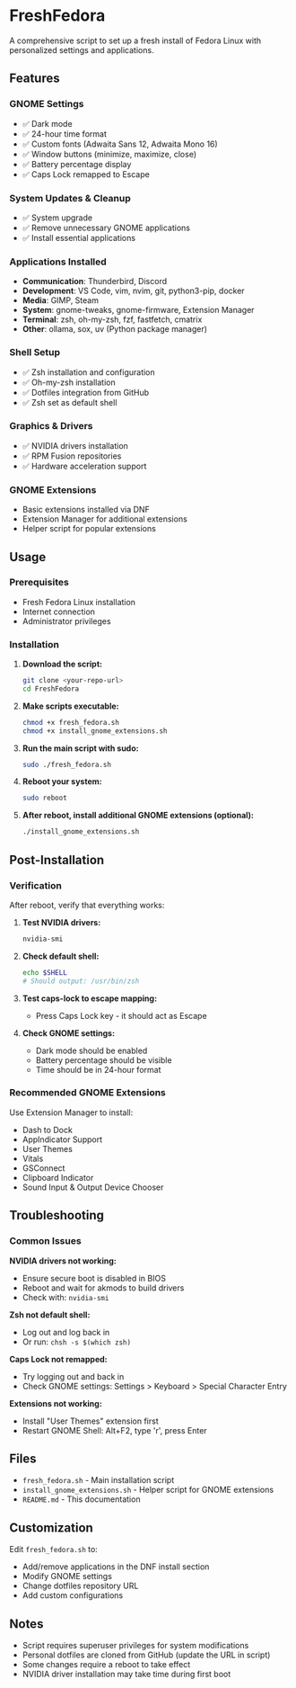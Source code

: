 # FreshFedora

A comprehensive script to set up a fresh install of Fedora Linux with personalized settings and applications.

## Features

### GNOME Settings
- ✅ Dark mode
- ✅ 24-hour time format  
- ✅ Custom fonts (Adwaita Sans 12, Adwaita Mono 16)
- ✅ Window buttons (minimize, maximize, close)
- ✅ Battery percentage display
- ✅ Caps Lock remapped to Escape

### System Updates & Cleanup
- ✅ System upgrade
- ✅ Remove unnecessary GNOME applications
- ✅ Install essential applications

### Applications Installed
- **Communication**: Thunderbird, Discord
- **Development**: VS Code, vim, nvim, git, python3-pip, docker
- **Media**: GIMP, Steam
- **System**: gnome-tweaks, gnome-firmware, Extension Manager
- **Terminal**: zsh, oh-my-zsh, fzf, fastfetch, cmatrix
- **Other**: ollama, sox, uv (Python package manager)

### Shell Setup
- ✅ Zsh installation and configuration
- ✅ Oh-my-zsh installation  
- ✅ Dotfiles integration from GitHub
- ✅ Zsh set as default shell

### Graphics & Drivers
- ✅ NVIDIA drivers installation
- ✅ RPM Fusion repositories
- ✅ Hardware acceleration support

### GNOME Extensions
- Basic extensions installed via DNF
- Extension Manager for additional extensions
- Helper script for popular extensions

## Usage

### Prerequisites
- Fresh Fedora Linux installation
- Internet connection
- Administrator privileges

### Installation

1. **Download the script:**
   ```bash
   git clone <your-repo-url>
   cd FreshFedora
   ```

2. **Make scripts executable:**
   ```bash
   chmod +x fresh_fedora.sh
   chmod +x install_gnome_extensions.sh
   ```

3. **Run the main script with sudo:**
   ```bash
   sudo ./fresh_fedora.sh
   ```

4. **Reboot your system:**
   ```bash
   sudo reboot
   ```

5. **After reboot, install additional GNOME extensions (optional):**
   ```bash
   ./install_gnome_extensions.sh
   ```

## Post-Installation

### Verification
After reboot, verify that everything works:

1. **Test NVIDIA drivers:**
   ```bash
   nvidia-smi
   ```

2. **Check default shell:**
   ```bash
   echo $SHELL
   # Should output: /usr/bin/zsh
   ```

3. **Test caps-lock to escape mapping:**
   - Press Caps Lock key - it should act as Escape

4. **Check GNOME settings:**
   - Dark mode should be enabled
   - Battery percentage should be visible
   - Time should be in 24-hour format

### Recommended GNOME Extensions
Use Extension Manager to install:
- Dash to Dock
- AppIndicator Support  
- User Themes
- Vitals
- GSConnect
- Clipboard Indicator
- Sound Input & Output Device Chooser

## Troubleshooting

### Common Issues

**NVIDIA drivers not working:**
- Ensure secure boot is disabled in BIOS
- Reboot and wait for akmods to build drivers
- Check with: `nvidia-smi`

**Zsh not default shell:**
- Log out and log back in
- Or run: `chsh -s $(which zsh)`

**Caps Lock not remapped:**
- Try logging out and back in
- Check GNOME settings: Settings > Keyboard > Special Character Entry

**Extensions not working:**
- Install "User Themes" extension first
- Restart GNOME Shell: Alt+F2, type 'r', press Enter

## Files

- `fresh_fedora.sh` - Main installation script
- `install_gnome_extensions.sh` - Helper script for GNOME extensions
- `README.md` - This documentation

## Customization

Edit `fresh_fedora.sh` to:
- Add/remove applications in the DNF install section
- Modify GNOME settings
- Change dotfiles repository URL
- Add custom configurations

## Notes

- Script requires superuser privileges for system modifications
- Personal dotfiles are cloned from GitHub (update the URL in script)
- Some changes require a reboot to take effect
- NVIDIA driver installation may take time during first boot
